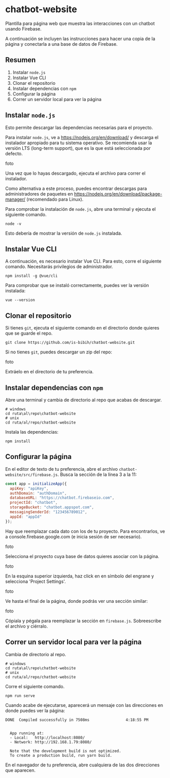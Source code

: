 # chatbot-website
Plantilla para página web que muestra las interacciones con un chatbot usando Firebase.

A continuación se incluyen las instrucciones para hacer una copia de la página y conectarla a una base de datos de Firebase.

## Resumen
1. Instalar `node.js`
1. Instalar Vue CLI
1. Clonar el repositorio
1. Instalar dependencias con `npm`
1. Configurar la página
1. Correr un servidor local para ver la página

## Instalar `node.js`

Esto permite descargar las dependencias necesarias para el proyecto.

Para instalar `node.js`, ve a https://nodejs.org/en/download/ y descarga el instalador apropiado para tu sistema operativo. Se recomienda usar la versión LTS (long-term support), que es la que está seleccionada por defecto.

foto

Una vez que lo hayas descargado, ejecuta el archivo para correr el instalador.

Como alternativa a este proceso, puedes encontrar descargas para administradores de paquetes en https://nodejs.org/en/download/package-manager/ (recomendado para Linux).

Para comprobar la instalación de `node.js`, abre una terminal y ejecuta el siguiente comando.

```
node -v
```

Esto debería de mostrar la versión de `node.js` instalada.

## Instalar Vue CLI

A continuación, es necesario instalar Vue CLI. Para esto, corre el siguiente comando. Necesitarás privilegios de administrador.

```
npm install -g @vue/cli
```

Para comprobar que se instaló correctamente, puedes ver la versión instalada:

```
vue --version
```

## Clonar el repositorio

Si tienes `git`, ejecuta el siguiente comando en el directorio donde quieres que se guarde el repo.

```
git clone https://github.com/is-bibih/chatbot-website.git
```

Si no tienes `git`, puedes descargar un zip del repo:

foto

Extráelo en el directorio de tu preferencia.

## Instalar dependencias con `npm`

Abre una terminal y cambia de directorio al repo que acabas de descargar.

```
# windows
cd ruta\al\repo\chatbot-website
# unix
cd ruta/al/repo/chatbot-website
```

Instala las dependencias:

```
npm install
```

## Configurar la página

En el editor de texto de tu preferencia, abre el archivo `chatbot-website/src/firebase.js`. Busca la sección de la línea 3 a la 11:

```javascript
const app = initializeApp({
  apiKey: "apiKey",
  authDomain: "authDomain",
  databaseURL: "https://chatbot.firebaseio.com",
  projectId: "chatbot",
  storageBucket: "chatbot.appspot.com",
  messagingSenderId: "123456789012",
  appId: "appId"
});
```
Hay que reemplazar cada dato con los de tu proyecto. Para encontrarlos, ve a console.firebase.google.com (e inicia sesión de ser necesario).

foto

Selecciona el proyecto cuya base de datos quieres asociar con la página.

foto

En la esquina superior izquierda, haz click en en símbolo del engrane y selecciona 'Project Settings'.

foto

Ve hasta el final de la página, donde podrás ver una sección similar:

foto

Cópiala y pégala para reemplazar la sección en `firebase.js`. Sobreescribe el archivo y ciérralo.

## Correr un servidor local para ver la página

Cambia de directorio al repo.

```
# windows
cd ruta\al\repo\chatbot-website
# unix
cd ruta/al/repo/chatbot-website
```

Corre el siguiente comando.

```
npm run serve
```

Cuando acabe de ejecutarse, aparecerá un mensaje con las direcciones en donde puedes ver la página:

```
DONE  Compiled successfully in 7508ms                4:18:55 PM

    
  App running at:
  - Local:   http://localhost:8080/ 
  - Network: http://192.168.1.79:8080/

  Note that the development build is not optimized.
  To create a production build, run yarn build.
```

En el navegador de tu preferencia, abre cualquiera de las dos direcciones que aparecen.
